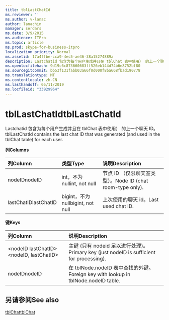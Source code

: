 ```yaml
---
title: tblLastChatId
ms.reviewer: ''
ms.author: v-lanac
author: lanachin
manager: serdars
ms.date: 3/9/2015
ms.audience: ITPro
ms.topic: article
ms.prod: skype-for-business-itpro
localization_priority: Normal
ms.assetid: 17a4ffbe-cca9-4ec5-ae46-38a15274889a
description: Lastchatid 包含为每个用户生成并且在 tblChat 表中使用） 的上一个聊天 ID。
ms.openlocfilehash: 9d19c6c873660683ff526eb144d74b6e8752bf80
ms.sourcegitcommit: bb53f131fabb03a66f0d000f8ba668fbad190778
ms.translationtype: MT
ms.contentlocale: zh-CN
ms.lasthandoff: 05/11/2019
ms.locfileid: "33929964"
---
```

# <a name="tbllastchatid"></a><span data-ttu-id="7b74d-103">tblLastChatId</span><span class="sxs-lookup"><span data-stu-id="7b74d-103">tblLastChatId</span></span>
 
<span data-ttu-id="7b74d-104">Lastchatid 包含为每个用户生成并且在 tblChat 表中使用） 的上一个聊天 ID。</span><span class="sxs-lookup"><span data-stu-id="7b74d-104">tblLastChatId contains the last chat ID that was generated (and used in the tblChat table) for each user.</span></span>
  
<span data-ttu-id="7b74d-105">**列**</span><span class="sxs-lookup"><span data-stu-id="7b74d-105">**Columns**</span></span>

|<span data-ttu-id="7b74d-106">**列**</span><span class="sxs-lookup"><span data-stu-id="7b74d-106">**Column**</span></span>|<span data-ttu-id="7b74d-107">**类型**</span><span class="sxs-lookup"><span data-stu-id="7b74d-107">**Type**</span></span>|<span data-ttu-id="7b74d-108">**说明**</span><span class="sxs-lookup"><span data-stu-id="7b74d-108">**Description**</span></span>|
|:-----|:-----|:-----|
|<span data-ttu-id="7b74d-109">nodeID</span><span class="sxs-lookup"><span data-stu-id="7b74d-109">nodeID</span></span>  <br/> |<span data-ttu-id="7b74d-110">int，不为 null</span><span class="sxs-lookup"><span data-stu-id="7b74d-110">int, not null</span></span>  <br/> |<span data-ttu-id="7b74d-111">节点 ID （仅限聊天室类型）。</span><span class="sxs-lookup"><span data-stu-id="7b74d-111">Node ID (chat room-type only).</span></span>  <br/> |
|<span data-ttu-id="7b74d-112">lastChatID</span><span class="sxs-lookup"><span data-stu-id="7b74d-112">lastChatID</span></span>  <br/> |<span data-ttu-id="7b74d-113">bigint，不为 null</span><span class="sxs-lookup"><span data-stu-id="7b74d-113">bigint, not null</span></span>  <br/> |<span data-ttu-id="7b74d-114">上次使用的聊天 id。</span><span class="sxs-lookup"><span data-stu-id="7b74d-114">Last used chat ID.</span></span>  <br/> |
   
<span data-ttu-id="7b74d-115">**键**</span><span class="sxs-lookup"><span data-stu-id="7b74d-115">**Keys**</span></span>

|<span data-ttu-id="7b74d-116">**列**</span><span class="sxs-lookup"><span data-stu-id="7b74d-116">**Column**</span></span>|<span data-ttu-id="7b74d-117">**说明**</span><span class="sxs-lookup"><span data-stu-id="7b74d-117">**Description**</span></span>|
|:-----|:-----|
|<span data-ttu-id="7b74d-118">\<nodeID lastChatID\></span><span class="sxs-lookup"><span data-stu-id="7b74d-118">\<nodeID, lastChatID\></span></span>  <br/> |<span data-ttu-id="7b74d-119">主键 (只有 nodeid 足以进行处理)。</span><span class="sxs-lookup"><span data-stu-id="7b74d-119">Primary key (just nodeID is sufficient for processing).</span></span>  <br/> |
|<span data-ttu-id="7b74d-120">nodeID</span><span class="sxs-lookup"><span data-stu-id="7b74d-120">nodeID</span></span>  <br/> |<span data-ttu-id="7b74d-121">在 tblNode.nodeID 表中查找的外键。</span><span class="sxs-lookup"><span data-stu-id="7b74d-121">Foreign key with lookup in tblNode.nodeID table.</span></span>  <br/> |
   
## <a name="see-also"></a><span data-ttu-id="7b74d-122">另请参阅</span><span class="sxs-lookup"><span data-stu-id="7b74d-122">See also</span></span>

[<span data-ttu-id="7b74d-123">tblChat</span><span class="sxs-lookup"><span data-stu-id="7b74d-123">tblChat</span></span>](tblchat.md)
